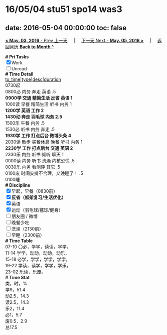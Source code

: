 # 16/05/04 stu51 spo14 was3

date: 2016-05-04 00:00:00
toc: false
---
[**< May. 03, 2016** - Prev 上一天](/lifelogs/2016/05/d03.html) &nbsp; &nbsp; | &nbsp; &nbsp; [下一天 Next - **May. 05, 2016 >**](/lifelogs/2016/05/d05.html) &nbsp; &nbsp; |  &nbsp; &nbsp; [返回月历 **Back to Month ^**](/lifelogs/2016/05/index.html)
<br/><div><b># Pri Tasks</b></div><div><input checked="true" type="checkbox"/>Work</div><div><input type="checkbox"/>Unread</div><div><b># Time Detail</b></div><div><u>to_time|type|desc|duration</u></div><div>0730起</div><div>0800必 内务 奔走 英语 .5</div><div><b>0900学 交通 精简生活 反省 英语 1</b></div><div>1000读 早餐 精简生活 听书 内务 1</div><div><b>1200学 英语 工作 2</b></div><div><b>1430动 奔走 羽毛球 内务 2.5</b></div><div>1500乐 午餐 内务 .5</div><div>1530必 听书 内务 奔走 .5</div><div><b>1930学 工作 打点后台 微博头条 4</b></div><div>2030读 散步 买餐休息 晚餐 听书 内务 1</div><div><b>2230学 工作 打点后台 交通 英语 2</b></div><div>2330乐 内务 听书 倾听 聊天 1</div><div>0000读 内务 听书 洗澡 内核恐慌 .5</div><div>0030乐 内务 看测评 其它 .5</div><div>0100废 时间安排不合理，又晚睡了！ .5</div><div>0100睡</div><div><b># Discipline</b></div><div><input checked="true" type="checkbox"/>早起，早餐（0830前）</div><div><b><input checked="true" type="checkbox"/></b><b>反省（框架复习/生活优化）</b></div><div><input checked="true" type="checkbox"/>英语</div><div><input checked="true" type="checkbox"/>运动（羽毛球/毽球/健身）</div><div><input type="checkbox"/>朋友圈 / 微博</div><div><input type="checkbox"/>晚餐少吃</div><div><input type="checkbox"/>洗澡（2130前）</div><div><input type="checkbox"/>早睡（2300前）</div><div><b># Time Table</b></div><div>07-10 〇必，学学，读读，学学，</div><div>11-14 学学，动动，动动，动乐，</div><div>15-18 必学，学学，学学，学学，</div><div>19-22 学读，读学，学学，学乐，</div><div>23-02 乐读，乐废。</div><div><b># Time Stat</b></div><div>类，时，%</div><div>学9，51.4</div><div>动2.5，14.3</div><div>读2.5，14.3</div><div>乐2，11.4</div><div>必1，5.7</div><div>废0.5，2.9</div><div>总17.5</div>
